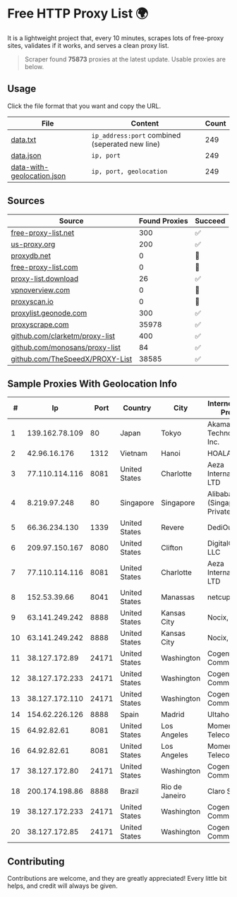 
# Free HTTP Proxy List 🌍

It is a lightweight project that, every 10 minutes, scrapes lots of free-proxy sites, validates if it works, and serves a clean proxy list.


> Scraper found **75873** proxies at the latest update. Usable proxies are below.

## Usage

Click the file format that you want and copy the URL.


|File|Content|Count|
|----|-------|-----|
|[data.txt](https://raw.githubusercontent.com/themiralay/Proxy-List-World/master/data.txt)|`ip_address:port` combined (seperated new line)|249|
|[data.json](https://raw.githubusercontent.com/themiralay/Proxy-List-World/master/data.json)|`ip, port`|249|
|[data-with-geolocation.json](https://raw.githubusercontent.com/themiralay/Proxy-List-World/master/data-with-geolocation.json)|`ip, port, geolocation`|249|

## Sources

|Source|Found Proxies|Succeed|
|------|-------------|-------|
|[free-proxy-list.net](https://free-proxy-list.net)|300|✅|
|[us-proxy.org](https://www.us-proxy.org)|200|✅|
|[proxydb.net](http://proxydb.net)|0|🚫|
|[free-proxy-list.com](https://free-proxy-list.com/?page=&port=&type%5B%5D=http&type%5B%5D=https&up_time=0&search=Search)|0|🚫|
|[proxy-list.download](https://www.proxy-list.download/HTTP)|26|✅|
|[vpnoverview.com](https://vpnoverview.com/privacy/anonymous-browsing/free-proxy-servers)|0|🚫|
|[proxyscan.io](https://www.proxyscan.io)|0|🚫|
|[proxylist.geonode.com](https://proxylist.geonode.com/api/proxy-list?limit=300&page=1&sort_by=lastChecked&sort_type=desc&protocols=http,https)|300|✅|
|[proxyscrape.com](https://api.proxyscrape.com/v2/?request=displayproxies&protocol=http&timeout=10000&country=all&ssl=all&anonymity=all)|35978|✅|
|[github.com/clarketm/proxy-list](https://raw.githubusercontent.com/clarketm/proxy-list/master/proxy-list-raw.txt)|400|✅|
|[github.com/monosans/proxy-list](https://raw.githubusercontent.com/monosans/proxy-list/main/proxies/http.txt)|84|✅|
|[github.com/TheSpeedX/PROXY-List](https://raw.githubusercontent.com/TheSpeedX/PROXY-List/master/http.txt)|38585|✅|


## Sample Proxies With Geolocation Info

|#|Ip|Port|Country|City|Internet Service Provider|
|-|--|----|-------|----|-------------------------|
|1|139.162.78.109|80|Japan|Tokyo|Akamai Technologies, Inc.|
|2|42.96.16.176|1312|Vietnam|Hanoi|HOALAC-VNNIC|
|3|77.110.114.116|8081|United States|Charlotte|Aeza International LTD|
|4|8.219.97.248|80|Singapore|Singapore|Alibaba Cloud (Singapore) Private Limited|
|5|66.36.234.130|1339|United States|Revere|DediOutlet, LLC|
|6|209.97.150.167|8080|United States|Clifton|DigitalOcean, LLC|
|7|77.110.114.116|8081|United States|Charlotte|Aeza International LTD|
|8|152.53.39.66|8041|United States|Manassas|netcup GmbH|
|9|63.141.249.242|8888|United States|Kansas City|Nocix, LLC|
|10|63.141.249.242|8888|United States|Kansas City|Nocix, LLC|
|11|38.127.172.89|24171|United States|Washington|Cogent Communications|
|12|38.127.172.233|24171|United States|Washington|Cogent Communications|
|13|38.127.172.110|24171|United States|Washington|Cogent Communications|
|14|154.62.226.126|8888|Spain|Madrid|Ultahost, Inc.|
|15|64.92.82.61|8081|United States|Los Angeles|Momentum Telecom, Inc.|
|16|64.92.82.61|8081|United States|Los Angeles|Momentum Telecom, Inc.|
|17|38.127.172.80|24171|United States|Washington|Cogent Communications|
|18|200.174.198.86|8888|Brazil|Rio de Janeiro|Claro S.A|
|19|38.127.172.233|24171|United States|Washington|Cogent Communications|
|20|38.127.172.85|24171|United States|Washington|Cogent Communications|



## Contributing

Contributions are welcome, and they are greatly appreciated! Every
little bit helps, and credit will always be given.

